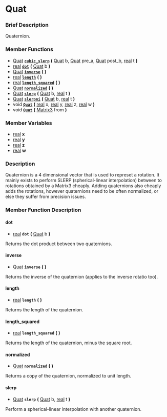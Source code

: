 #  Quat  

###  Brief Description  
Quaternion.

###  Member Functions 
  * [Quat](class_quat)  **[`cubic_slerp`](#cubic_slerp)**  **(** [Quat](class_quat) b, [Quat](class_quat) pre_a, [Quat](class_quat) post_b, [real](class_real) t  **)**
  * [real](class_real)  **[`dot`](#dot)**  **(** [Quat](class_quat) b  **)**
  * [Quat](class_quat)  **[`inverse`](#inverse)**  **(** **)**
  * [real](class_real)  **[`length`](#length)**  **(** **)**
  * [real](class_real)  **[`length_squared`](#length_squared)**  **(** **)**
  * [Quat](class_quat)  **[`normalized`](#normalized)**  **(** **)**
  * [Quat](class_quat)  **[`slerp`](#slerp)**  **(** [Quat](class_quat) b, [real](class_real) t  **)**
  * [Quat](class_quat)  **[`slerpni`](#slerpni)**  **(** [Quat](class_quat) b, [real](class_real) t  **)**
  * void  **[`Quat`](#Quat)**  **(** [real](class_real) x, [real](class_real) y, [real](class_real) z, [real](class_real) w  **)**
  * void  **[`Quat`](#Quat)**  **(** [Matrix3](class_matrix3) from  **)**

###  Member Variables  
  * [real](class_real) **x**
  * [real](class_real) **y**
  * [real](class_real) **z**
  * [real](class_real) **w**

###  Description  
Quaternion is a 4 dimensional vector that is used to represet a rotation. It mainly exists to perform SLERP (spherical-linear interpolation) between to rotations obtained by a Matrix3 cheaply. Adding quaternions also cheaply adds the rotations, however quaternions need to be often normalized, or else they suffer from precision issues.

###  Member Function Description  

#### <a name="dot">dot</a>
  * [real](class_real)  **`dot`**  **(** [Quat](class_quat) b  **)**

Returns the dot product between two quaternions.

#### <a name="inverse">inverse</a>
  * [Quat](class_quat)  **`inverse`**  **(** **)**

Returns the inverse of the quaternion (applies to the inverse rotatio too).

#### <a name="length">length</a>
  * [real](class_real)  **`length`**  **(** **)**

Returns the length of the quaternion.

#### <a name="length_squared">length_squared</a>
  * [real](class_real)  **`length_squared`**  **(** **)**

Returns the length of the quaternion, minus the square root.

#### <a name="normalized">normalized</a>
  * [Quat](class_quat)  **`normalized`**  **(** **)**

Returns a copy of the quaternion, normalized to unit length.

#### <a name="slerp">slerp</a>
  * [Quat](class_quat)  **`slerp`**  **(** [Quat](class_quat) b, [real](class_real) t  **)**

Perform a spherical-linear interpolation with another quaternion.
